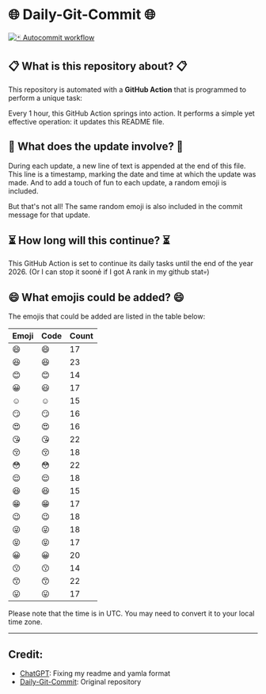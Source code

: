 # 🌐 Daily-Git-Commit 🌐

[![🃏 Autocommit workflow](https://github.com/kleqing/git-auto-commit/actions/workflows/main.yaml/badge.svg?event=check_run)](https://github.com/kleqing/git-auto-commit/actions/workflows/main.yaml)

## 📋 What is this repository about? 📋

This repository is automated with a **GitHub Action** that is programmed to perform a unique task:

Every 1 hour, this GitHub Action springs into action. It performs a simple yet effective operation: it updates this README file.

## 🔄 What does the update involve? 🔄

During each update, a new line of text is appended at the end of this file. This line is a timestamp, marking the date and time at which the update was made. And to add a touch of fun to each update, a random emoji is included.

But that's not all! The same random emoji is also included in the commit message for that update.

## ⏳ How long will this continue? ⏳

This GitHub Action is set to continue its daily tasks until the end of the year 2026. (Or I can stop it soonẻ if I got A rank in my github stat💀)

## 😄 What emojis could be added? 😄

The emojis that could be added are listed in the table below:

| Emoji | Code | Count |
| --- | --- | --- |
| 😄 | :smile: | 17 |
| 😆 | :laughing: | 23 |
| 😊 | :blush: | 14 |
| 😀 | :smiley: | 17 |
| ☺️ | :relaxed: | 15 |
| 😏 | :smirk: | 16 |
| 😍 | :heart_eyes: | 16 |
| 😘 | :kissing_heart: | 22 |
| 😚 | :kissing_closed_eyes: | 18 |
| 😳 | :flushed: | 22 |
| 😌 | :relieved: | 18 |
| 😆 | :satisfied: | 15 |
| 😁 | :grin: | 17 |
| 😉 | :wink: | 18 |
| 😜 | :stuck_out_tongue_winking_eye: | 18 |
| 😝 | :stuck_out_tongue_closed_eyes: | 17 |
| 😀 | :grinning: | 20 |
| 😗 | :kissing: | 14 |
| 😙 | :kissing_smiling_eyes: | 22 |
| 😛 | :stuck_out_tongue: | 17 |

Please note that the time is in UTC. You may need to convert it to your local time zone.

---

## Credit:

- [ChatGPT](chatgpt.com): Fixing my readme and yamla format
- [Daily-Git-Commit](https://github.com/diegomarty/daily-git-commit): Original repository

